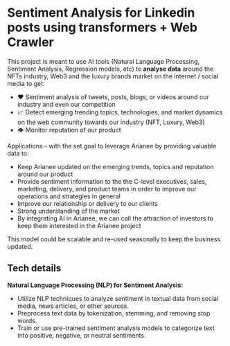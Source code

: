 # Sentiment Analysis for Linkedin posts using transformers + Web Crawler

This project is meant to use AI tools (Natural Language Processing, Sentiment Analysis, Regression models, etc) to **analyse data** around the NFTs industry, Web3 and the luxury brands market on the internet / social media to get:

- ❤️  Sentiment analysis of tweets, posts, blogs,  or videos around our industry and even our competition
- 📈  Detect emerging trending topics, technologies, and market dynamics on the web community towards our industry (NFT, Luxury, Web3)
- 👁️ Monitor reputation of our product

Applications - with the set goal to leverage Arianee by providing valuable data to:

- Keep Arianee updated on the emerging trends, topics  and reputation around our product
- Provide sentiment information to the the C-level executives, sales, marketing, delivery, and product teams in order to improve our operations and strategies in general
- Improve our relationship or delivery to our clients
- Strong understanding of the market
- By integrating AI in Arianee, we can call the attraction of investors to keep them interested in the Arianee project

This model could be scalable and re-used seasonally to keep the business updated.

## Tech details

**Natural Language Processing (NLP) for Sentiment Analysis:**

- Utilize NLP techniques to analyze sentiment in textual data from social media, news articles, or other sources.
- Preprocess text data by tokenization, stemming, and removing stop words.
- Train or use pre-trained sentiment analysis models to categorize text into positive, negative, or neutral sentiments.
